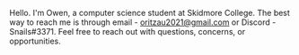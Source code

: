 Hello. I'm Owen, a computer science student at Skidmore College. 
The best way to reach me is through email - oritzau2021@gmail.com or Discord - Snails#3371.
Feel free to reach out with questions, concerns, or opportunities.
